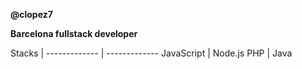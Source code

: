 **@clopez7**

**Barcelona fullstack developer**

Stacks  | 
------------- | -------------
JavaScript | Node.js
PHP | Java
